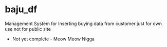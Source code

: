 # baju_df
Management System for Inserting buying data from customer
just for own use not for public site
- Not yet complete -
Meow Meow Nigga
